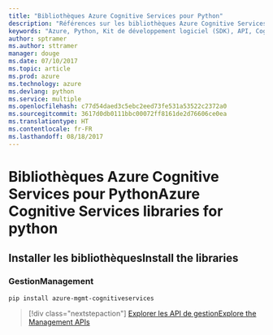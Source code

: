 ```yaml
---
title: "Bibliothèques Azure Cognitive Services pour Python"
description: "Références sur les bibliothèques Azure Cognitive Services pour Python"
keywords: "Azure, Python, Kit de développement logiciel (SDK), API, Cognitive Services"
author: sptramer
ms.author: sttramer
manager: douge
ms.date: 07/10/2017
ms.topic: article
ms.prod: azure
ms.technology: azure
ms.devlang: python
ms.service: multiple
ms.openlocfilehash: c77d54daed3c5ebc2eed73fe531a53522c2372a0
ms.sourcegitcommit: 3617d0db0111bbc00072ff8161de2d76606ce0ea
ms.translationtype: HT
ms.contentlocale: fr-FR
ms.lasthandoff: 08/18/2017
---
```

# <a name="azure-cognitive-services-libraries-for-python"></a><span data-ttu-id="40021-104">Bibliothèques Azure Cognitive Services pour Python</span><span class="sxs-lookup"><span data-stu-id="40021-104">Azure Cognitive Services libraries for python</span></span>

## <a name="install-the-libraries"></a><span data-ttu-id="40021-105">Installer les bibliothèques</span><span class="sxs-lookup"><span data-stu-id="40021-105">Install the libraries</span></span>


### <a name="management"></a><span data-ttu-id="40021-106">Gestion</span><span class="sxs-lookup"><span data-stu-id="40021-106">Management</span></span>

```bash
pip install azure-mgmt-cognitiveservices
```
> [!div class="nextstepaction"]
> [<span data-ttu-id="40021-107">Explorer les API de gestion</span><span class="sxs-lookup"><span data-stu-id="40021-107">Explore the Management APIs</span></span>](/python/api/overview/azure/cognitiveservices/managementlibrary)